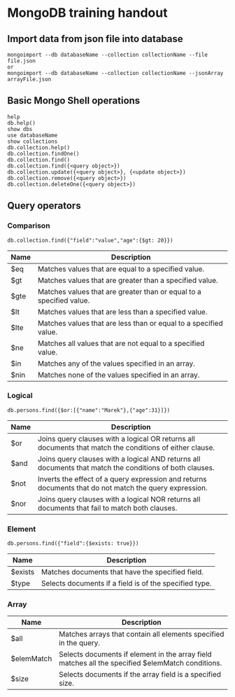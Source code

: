 MongoDB training handout
========================

Import data from json file into database
----------------------------------------
```
mongoimport --db databaseName --collection collectionName --file file.json 
or
mongoimport --db databaseName --collection collectionName --jsonArray arrayFile.json
```

Basic Mongo Shell operations  
----------------
```
help
db.help()
show dbs
use databaseName
show collections
db.collection.help()
db.collection.findOne()
db.collection.find()
db.collection.find({<query object>})
db.collection.update({<query object>}, {<update object>})
db.collection.remove({<query object>})
db.collection.deleteOne({<query object>})
```

Query operators
---------------
### Comparison
```
db.collection.find({"field":"value","age":{$gt: 20}})
```
| Name      | Description|
|-----------|------------|
| $eq	    | Matches values that are equal to a specified value. |
| $gt	    | Matches values that are greater than a specified value.|
| $gte	    | Matches values that are greater than or equal to a specified value.|
| $lt       | Matches values that are less than a specified value.|
| $lte	    | Matches values that are less than or equal to a specified value.
| $ne	    | Matches all values that are not equal to a specified value.
| $in   	| Matches any of the values specified in an array.
| $nin	    | Matches none of the values specified in an array.

### Logical
```
db.persons.find({$or:[{"name":"Marek"},{"age":31}]})
```
| Name	    | Description
|-----------|------------|
| $or	    | Joins query clauses with a logical OR returns all documents that match the conditions of either clause.
| $and	    | Joins query clauses with a logical AND returns all documents that match the conditions of both clauses.
| $not	    | Inverts the effect of a query expression and returns documents that do not match the query expression.
| $nor	    | Joins query clauses with a logical NOR returns all documents that fail to match both clauses.

### Element
```
db.persons.find({"field":{$exists: true}})
```
| Name	    | Description
|-----------|------------|
| $exists	|Matches documents that have the specified field.
| $type		|Selects documents if a field is of the specified type.

### Array
| Name	    | Description
|-----------|------------|
| $all		| Matches arrays that contain all elements specified in the query.
| $elemMatch| Selects documents if element in the array field matches all the specified $elemMatch conditions.
| $size	    | Selects documents if the array field is a specified size.

